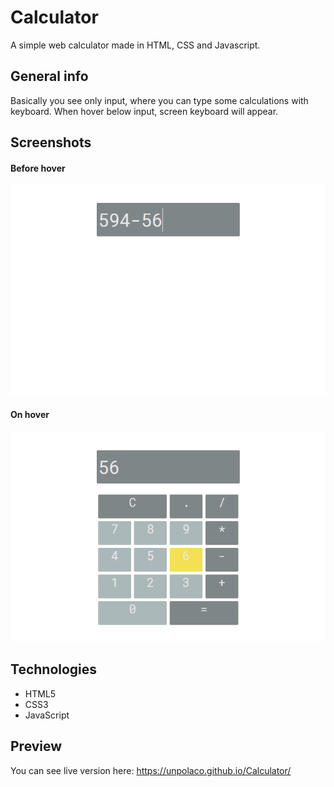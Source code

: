 # Calculator
 A simple web calculator made in HTML, CSS and Javascript. 
## General info
Basically you see only input, where you can type some calculations with keyboard.
When hover below input, screen keyboard will appear.

## Screenshots
#### Before hover
![Before hover](screenshots/before_hover.png)

#### On hover
![On hover](screenshots/after_hover.png)

## Technologies
* HTML5
* CSS3
* JavaScript

## Preview
You can see live version here:
https://unpolaco.github.io/Calculator/


